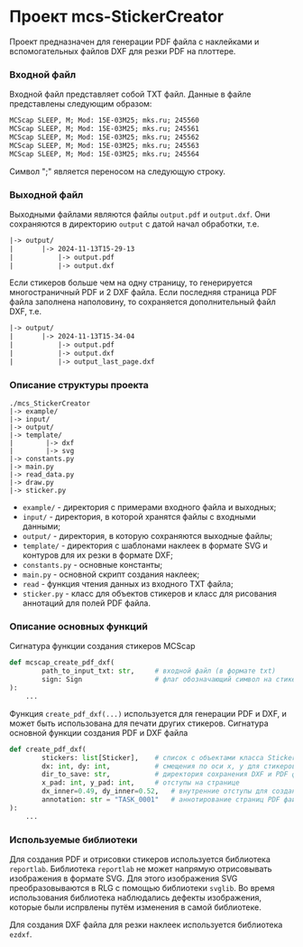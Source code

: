 # Проект mcs-StickerCreator

Проект предназначен для генерации PDF файла с наклейками и вспомогательных файлов DXF для резки PDF на плоттере.

### Входной файл

Входной файл представляет собой TXT файл. Данные в файле представлены следующим образом:
```txt
MCScap SLEEP, M; Mod: 15E-03M25; mks.ru; 245560
MCScap SLEEP, M; Mod: 15E-03M25; mks.ru; 245561
MCScap SLEEP, M; Mod: 15E-03M25; mks.ru; 245562
MCScap SLEEP, M; Mod: 15E-03M25; mks.ru; 245563
MCScap SLEEP, M; Mod: 15E-03M25; mks.ru; 245564
```
Символ ";" является переносом на следующую строку.

### Выходной файл

Выходными файлами являются файлы `output.pdf` и `output.dxf`. Они сохраняются в директорию `output` с датой начал обработки, т.е.
```txt
|-> output/
|       |-> 2024-11-13T15-29-13
|           |-> output.pdf
|           |-> output.dxf
```
Если стикеров больше чем на одну страницу, то генерируется многостраничный PDF и 2 DXF файла. 
Если последняя страница PDF файла заполнена наполовину, то сохраняется дополнительный файл DXF, т.е.
```txt
|-> output/
|       |-> 2024-11-13T15-34-04
|           |-> output.pdf
|           |-> output.dxf
|           |-> output_last_page.dxf
```

### Описание структуры проекта

```
./mcs_StickerCreator
|-> example/
|-> input/
|-> output/
|-> template/
|        |-> dxf
|        |-> svg
|-> constants.py
|-> main.py
|-> read_data.py
|-> draw.py
|-> sticker.py
```
* `example/` - директория c примерами входного файла и выходных;
* `input/` - директория, в которой хранятся файлы с входными данными;
* `output/` - директория, в которую сохраняются выходные файлы;
* `template/` - директория с шаблонами наклеек в формате SVG и контуров для их резки в формате DXF;
* `constants.py` - основные константы;
* `main.py` - основной скрипт создания наклеек;
* `read` - функция чтения данных из входного TXT файла;
* `sticker.py` - класс для объектов стикеров и класс для рисования аннотаций для полей PDF файла.


### Описание основных функций

Сигнатура функции создания стикеров MCScap

```python
def mcscap_create_pdf_dxf(
        path_to_input_txt: str,     # входной файл (в формате txt)
        sign: Sign                  # флаг обозначающий символ на стикере (либо lot, либо sn)
):
    ...
```

Функция `create_pdf_dxf(...)` используется для генерации PDF и DXF, и может быть использована для печати других стикеров. 
Сигнатура основной функции создания PDF и DXF файла

```python
def create_pdf_dxf(
        stickers: list[Sticker],    # список с объектами класса Sticker
        dx: int, dy: int,           # смещения по оси x, y для стикеров
        dir_to_save: str,           # директория сохранения DXF и PDF файла
        x_pad: int, y_pad: int,     # отступы на странице
        dx_inner=0.49, dy_inner=0.52,   # внутренние отступы для создания контура в DXF файле   
        annotation: str = "TASK_0001"   # аннотирование страниц PDF файла
):
    ...
```

### Используемые библиотеки

Для создания PDF и отрисовки стикеров используется библиотека `reportlab`.
Библиотека `reportlab` не может напрямую отрисовывать изображения в формате SVG.
Для этого изображения SVG преобразовываются в RLG с помощью библиотеки `svglib`.
Во время использования библиотека наблюдались дефекты изображения, которые были испрвлены путём изменения в самой библиотеке.

Для создания DXF файла для резки наклеек используется библиотека `ezdxf`.